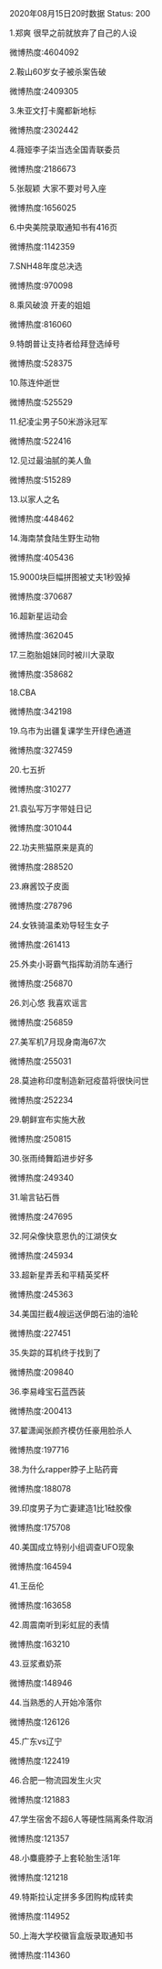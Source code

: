2020年08月15日20时数据
Status: 200

1.郑爽 很早之前就放弃了自己的人设

微博热度:4604092

2.鞍山60岁女子被杀案告破

微博热度:2409305

3.朱亚文打卡魔都新地标

微博热度:2302442

4.薇娅李子柒当选全国青联委员

微博热度:2186673

5.张靓颖 大家不要对号入座

微博热度:1656025

6.中央美院录取通知书有416页

微博热度:1142359

7.SNH48年度总决选

微博热度:970098

8.乘风破浪 开麦的姐姐

微博热度:816060

9.特朗普让支持者给拜登选绰号

微博热度:528375

10.陈连仲逝世

微博热度:525529

11.纪凌尘男子50米游泳冠军

微博热度:522416

12.见过最油腻的美人鱼

微博热度:515289

13.以家人之名

微博热度:448462

14.海南禁食陆生野生动物

微博热度:405436

15.9000块巨幅拼图被丈夫1秒毁掉

微博热度:370687

16.超新星运动会

微博热度:362045

17.三胞胎姐妹同时被川大录取

微博热度:358682

18.CBA

微博热度:342198

19.乌市为出疆复课学生开绿色通道

微博热度:327459

20.七五折

微博热度:310277

21.袁弘写万字带娃日记

微博热度:301044

22.功夫熊猫原来是真的

微博热度:288520

23.麻酱饺子皮面

微博热度:278796

24.女铁骑温柔劝导轻生女子

微博热度:261413

25.外卖小哥霸气指挥助消防车通行

微博热度:256870

26.刘心悠 我喜欢谣言

微博热度:256859

27.美军机7月现身南海67次

微博热度:255031

28.莫迪称印度制造新冠疫苗将很快问世

微博热度:252234

29.朝鲜宣布实施大赦

微博热度:250815

30.张雨绮舞蹈进步好多

微博热度:249340

31.喻言钻石唇

微博热度:247695

32.阿朵像快意恩仇的江湖侠女

微博热度:245934

33.超新星弄丢和平精英奖杯

微博热度:245363

34.美国拦截4艘运送伊朗石油的油轮

微博热度:227451

35.失踪的耳机终于找到了

微博热度:209840

36.李易峰宝石蓝西装

微博热度:200413

37.翟潇闻张颜齐模仿任豪用脸杀人

微博热度:197716

38.为什么rapper脖子上贴药膏

微博热度:188078

39.印度男子为亡妻建造1比1硅胶像

微博热度:175708

40.美国成立特别小组调查UFO现象

微博热度:164594

41.王岳伦

微博热度:163658

42.周震南听到彩虹屁的表情

微博热度:163210

43.豆浆煮奶茶

微博热度:148946

44.当熟悉的人开始冷落你

微博热度:126126

45.广东vs辽宁

微博热度:122419

46.合肥一物流园发生火灾

微博热度:121883

47.学生宿舍不超6人等硬性隔离条件取消

微博热度:121357

48.小麋鹿脖子上套轮胎生活1年

微博热度:121218

49.特斯拉认定拼多多团购构成转卖

微博热度:114952

50.上海大学校徽盲盒版录取通知书

微博热度:114360

